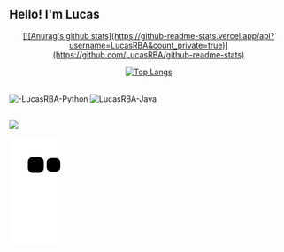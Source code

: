 ## Hello! I'm Lucas 

<div align="center">
  <a href="https://github.com/LucasRBA">
[![Anurag's github stats](https://github-readme-stats.vercel.app/api?username=LucasRBA&count_private=true)](https://github.com/LucasRBA/github-readme-stats)

[![Top Langs](https://github-readme-stats.vercel.app/api/top-langs/?username=LucasRBA)](https://github.com/LucasRBA/github-readme-stats)
</div>

<div style="display: inline_block"><br>
  <img align="center" alt="-LucasRBA-Python" height="30" width="40" src="https://cdn.jsdelivr.net/gh/devicons/devicon/icons/python/python-original.svg" />
  <img align="center" alt="LucasRBA-Java" height="30" width="40" src="https://cdn.jsdelivr.net/gh/devicons/devicon/icons/java/java-original.svg" />
 
  
</div>

##

<div> 
  <a href="https://www.linkedin.com/in/https://www.linkedin.com/in/lucas-rafael-bueno-de-arantes-4869b1216//" target="_blank"><img src="https://img.shields.io/badge/-LinkedIn-%230077B5?style=for-the-badge&logo=linkedin&logoColor=white" target="_blank"></a> 
 
  ![Snake animation](https://github.com/LucasRBA/LucasRBA/blob/output/github-contribution-grid-snake.svg)
 
</div>
